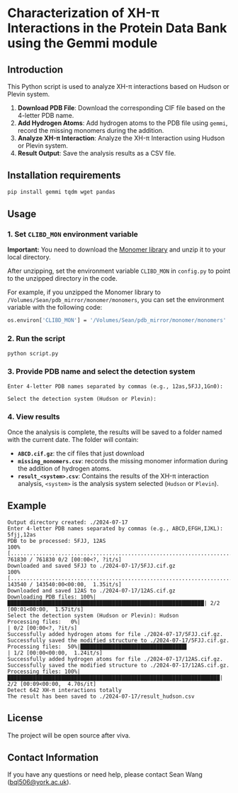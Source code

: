 # Characterization of XH-π Interactions in the Protein Data Bank using the Gemmi module

## Introduction

This Python script is used to analyze XH-π interactions based on Hudson or Plevin system.
1. **Download PDB File**: Download the corresponding CIF file based on the 4-letter PDB name.
2. **Add Hydrogen Atoms**: Add hydrogen atoms to the PDB file using `gemmi`, record the missing monomers during the addition.
3. **Analyze XH-π Interaction**: Analyze the XH-π Interaction using Hudson or Plevin system.
4. **Result Output**: Save the analysis results as a CSV file.

## Installation requirements

```bash
pip install gemmi tqdm wget pandas
```

## Usage

### 1. Set `CLIBD_MON` environment variable

**Important:** You need to download the [Monomer library](https://github.com/MonomerLibrary/monomers) and unzip it to your local directory.

After unzipping, set the environment variable `CLIBD_MON` in `config.py` to point to the unzipped directory in the code. 

For example, if you unzipped the Monomer library to `/Volumes/Sean/pdb_mirror/monomer/monomers`, you can set the environment variable with the following code:

```bash
os.environ['CLIBD_MON'] = '/Volumes/Sean/pdb_mirror/monomer/monomers'
```

### 2. Run the script

```bash
python script.py
```

### 3. Provide PDB name and  select the detection system

```
Enter 4-letter PDB names separated by commas (e.g., 12as,5FJJ,1Gn0):
```

```
Select the detection system (Hudson or Plevin):
```

### 4. View results

Once the analysis is complete, the results will be saved to a folder named with the current date. The folder will contain:

- **`ABCD.cif.gz`**: the cif files that just download
- **`missing_monomers.csv`**: records the missing monomer information during the addition of hydrogen atoms.
- **`result_<system>.csv`**: Contains the results of the XH-π interaction analysis, `<system>` is the analysis system selected (`Hudson` or `Plevin`).

## Example

```
Output directory created: ./2024-07-17
Enter 4-letter PDB names separated by commas (e.g., ABCD,EFGH,IJKL):
5fjj,12as
PDB to be processed: 5FJJ, 12AS
100% [............................................................................] 761830 / 761830 0/2 [00:00<?, ?it/s]
Downloaded and saved 5FJJ to ./2024-07-17/5FJJ.cif.gz
100% [............................................................................] 143540 / 143540:00<00:00,  1.35it/s]
Downloaded and saved 12AS to ./2024-07-17/12AS.cif.gz
Downloading PDB files: 100%|██████████████████████████████████████████████████████████████| 2/2 [00:01<00:00,  1.57it/s]
Select the detection system (Hudson or Plevin): Hudson
Processing files:   0%|                                                                           | 0/2 [00:00<?, ?it/s]
Successfully added hydrogen atoms for file ./2024-07-17/5FJJ.cif.gz.
Successfully saved the modified structure to ./2024-07-17/5FJJ.cif.gz.
Processing files:  50%|█████████████████████████████████▌                                 | 1/2 [00:00<00:00,  1.24it/s]
Successfully added hydrogen atoms for file ./2024-07-17/12AS.cif.gz.
Successfully saved the modified structure to ./2024-07-17/12AS.cif.gz.
Processing files: 100%|███████████████████████████████████████████████████████████████████| 2/2 [00:09<00:00,  4.70s/it]
Detect 642 XH-π interactions totally
The result has been saved to ./2024-07-17/result_hudson.csv

```

## License

The project will be open source after viva.

## Contact Information

If you have any questions or need help, please contact Sean Wang (bql506@york.ac.uk).
